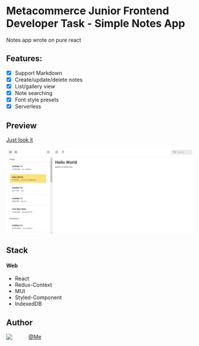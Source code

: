 # Metacommerce Junior Frontend Developer Task - Simple Notes App

Notes app wrote on pure react

## Features:

- [x] Support Markdown
- [x] Create/update/delete notes
- [x] List/gallery view
- [x] Note searching
- [x] Font style presets
- [x] Serverless

## Preview

[Just look it](https://simple-notes-app-dev-task.netlify.app/)

<img alt src="https://github.com/MichailShcherbakov/notebook-app/blob/master/screenshots/main.png?raw=true" />

## Stack

<h4>Web</h4>

- React
- Redux-Context
- MUI
- Styled-Component
- IndexedDB

## Author

<a href="https://github.com/MichailShcherbakov" style="display: flex; align-items: center; border-radius: 50%; overflow: 'hidden';">
  <img src="https://avatars.githubusercontent.com/u/50011226?s=96&v=4" style="width: 44px; margin-right: 1rem"/>
  <span>@Me</span>
</a>
